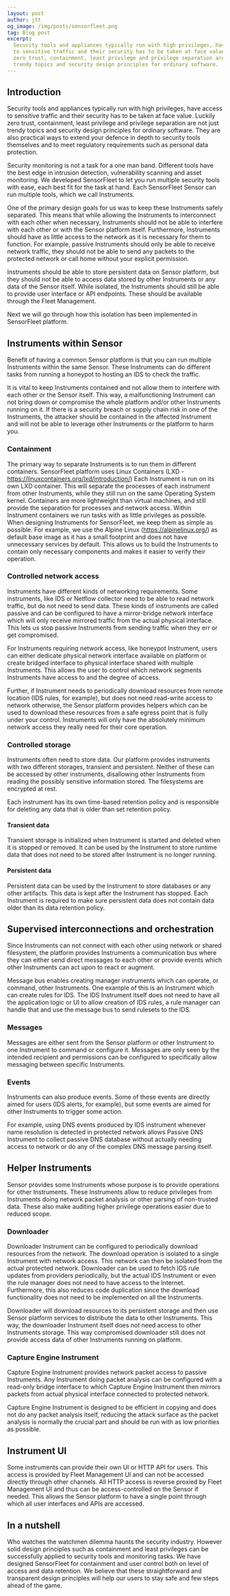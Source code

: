 ```yaml
---
layout: post
author: jtt
og_image: /img/posts/sensorfleet.png
tag: Blog post
excerpt:
  Security tools and appliances typically run with high privileges, have access
  to sensitive traffic and their security has to be taken at face value. Luckily
  zero trust, containment, least privilege and privilege separation are not just
  trendy topics and security design principles for ordinary software.
---
```


## Introduction

Security tools and appliances typically run with high privileges, have access to
sensitive traffic and their security has to be taken at face value. Luckily zero
trust, containment, least privilege and privilege separation are not just trendy
topics and security design principles for ordinary software. They are also
practical ways to extend your defence in depth to security tools themselves and
to meet regulatory requirements such as personal data protection.

Security monitoring is not a task for a one man band. Different tools have the
best edge in intrusion detection, vulnerability scanning and asset monitoring.
We developed SensorFleet to let you run multiple security tools with ease, each
best fit for the task at hand. Each SensorFleet Sensor can run multiple tools,
which we call Instruments.

One of the primary design goals for us was to keep these Instruments safely
separated. This means that while allowing the Instruments to interconnect with
each other when necessary, Instruments should not be able to interfere with each
other or with the Sensor platform itself. Furthermore, Instruments should have
as little access to the network as it is necessary for them to function. For
example, passive Instruments should only be able to receive network traffic,
they should not be able to send any packets to the protected network or call
home without your explicit permission.

Instruments should be able to store persistent data on Sensor platform, but they
should not be able to access data stored by other Instruments or any data of the
Sensor itself. While isolated, the Instruments should still be able to provide
user interface or API endpoints. These should be available through the Fleet
Management.

Next we will go through how this isolation has been implemented in SensorFleet
platform.

## Instruments within Sensor

Benefit of having a common Sensor platform is that you can run multiple
Instruments within the same Sensor. These Instruments can do different tasks
from running a honeypot to hosting an IDS to check the traffic.

It is vital to keep Instruments contained and not allow them to interfere with
each other or the Sensor itself. This way, a malfunctioning Instrument can not
bring down or compromise the whole platform and/or other Instruments running on
it. If there is a security breach or supply chain risk in one of the
Instruments, the attacker should be contained in the affected Instrument and
will not be able to leverage other Instruments or the platform to harm you.

### Containment

The primary way to separate Instruments is to run them in different containers.
SensorFleet platform uses Linux Containers (LXD -
https://linuxcontainers.org/lxd/introduction/) Each Instrument is run on its own
LXD container. This will separate the processes of each instrument from other
Instruments, while they still run on the same Operating System kernel.
Containers are more lightweight than virtual machines, and still provide the
separation for processes and network access. Within Instrument containers we run
tasks with as little privileges as possible. When designing Instruments for
SensorFleet, we keep them as simple as possible. For example, we use the Alpine
Linux (https://alpinelinux.org/) as default base image as it has a small
footprint and does not have unnecessary services by default. This allows us to
build the Instruments to contain only necessary components and makes it easier
to verify their operation.

### Controlled network access

Instruments have different kinds of networking requirements. Some instruments,
like IDS or Netflow collector need to be able to read network traffic, but do
not need to send data. These kinds of instruments are called passive and can be
configured to have a mirror-bridge network interface which will only receive
mirrored traffic from the actual physical interface. This lets us stop passive
Instruments from sending traffic when they err or get compromised.

For Instruments requiring network access, like honeypot Instrument, users can
either dedicate physical network interface available on platform or create
bridged interface to physical interface shared with multiple Instruments. This
allows the user to control which network segments Instruments have access to and
the degree of access.

Further, if Instrument needs to periodically download resources from remote
location (IDS rules, for example), but does not need read-write access to
network otherwise, the Sensor platform provides helpers which can be used to
download these resources from a safe egress point that is fully under your
control. Instruments will only have the absolutely minimum network access they
really need for their core operation.

### Controlled storage

Instruments often need to store data. Our platform provides instruments with two
different storages, transient and persistent. Neither of these can be accessed
by other instruments, disallowing other Instruments from reading the possibly
sensitive information stored. The filesystems are encrypted at rest.

Each instrument has its own time-based retention policy and is responsible for
deleting any data that is older than set retention policy.

#### Transient data

Transient storage is initialized when Instrument is started and deleted when it
is stopped or removed. It can be used by the Instrument to store runtime data
that does not need to be stored after Instrument is no longer running.

#### Persistent data

Persistent data can be used by the Instrument to store databases or any other
artifacts. This data is kept after the Instrument has stopped. Each Instrument
is required to make sure persistent data does not contain data older than its
data retention policy.

## Supervised interconnections and orchestration

Since Instruments can not connect with each other using network or shared
filesystem, the platform provides Instruments a communication bus where they can
either send direct messages to each other or provide events which other
Instruments can act upon to react or augment.

Message bus enables creating manager instruments which can operate, or command,
other Instruments. One example of this is an Instrument which can create rules
for IDS. The IDS Instrument itself does not need to have all the application
logic or UI to allow creation of IDS rules, a rule manager can handle that and
use the message bus to send rulesets to the IDS.

### Messages

Messages are either sent from the Sensor platform or other Instrument to one
Instrument to command or configure it. Messages are only seen by the intended
recipient and permissions can be configured to specifically allow messaging
between specific Instruments.

### Events

Instruments can also produce events. Some of these events are directly aimed for
users (IDS alerts, for example), but some events are aimed for other Instruments
to trigger some action.

For example, using DNS events produced by IDS instrument whenever name
resolution is detected in protected network allows Passive DNS Instrument to
collect passive DNS database without actually needing access to network or do
any of the complex DNS message parsing itself.

## Helper Instruments

Sensor provides some Instruments whose purpose is to provide operations for
other Instruments. These Instruments allow to reduce privileges from Instruments
doing network packet analysis or other parsing of non-trusted data. These also
make auditing higher privilege operations easier due to reduced scope.

### Downloader

Downloader Instrument can be configured to periodically download resources from
the network. The download operation is isolated to a single Instrument with
network access. This network can then be isolated from the actual protected
network. Downloader can be used to fetch IDS rule updates from providers
periodically, but the actual IDS Instrument or even the rule manager does not
need to have access to the Internet. Furthermore, this also reduces code
duplication since the download functionality does not need to be implemented on
all the Instruments.

Downloader will download resources to its persistent storage and then use Sensor
platform services to distribute the data to other Instruments. This way, the
downloader Instrument itself does not need access to other Instruments storage.
This way compromised downloader still does not provide access data of other
Instruments running on platform.

### Capture Engine Instrument

Capture Engine Instrument provides network packet access to passive Instruments.
Any Instrument doing packet analysis can be configured with a read-only bridge
interface to which Capture Engine Instrument then mirrors packets from actual
physical interface connected to protected network.

Capture Engine Instrument is designed to be efficient in copying and does not do
any packet analysis itself, reducing the attack surface as the packet analysis
is normally the crucial part and should be run with as low priorities as
possible.

## Instrument UI

Some instruments can provide their own UI or HTTP API for users. This access is
provided by Fleet Management UI and can not be accessed directly through other
channels. All HTTP access is reverse proxied by Fleet Management UI and thus can
be access-controlled on the Sensor if needed. This allows the Sensor platform to
have a single point through which all user interfaces and APIs are accessed.

## In a nutshell

Who watches the watchmen dilemma haunts the security industry. However solid
design principles such as containment and least privileges can be successfully
applied to security tools and monitoring tasks. We have designed SensorFleet for
containment and user control both on level of access and data retention. We
believe that these straightforward and transparent design principles will help
our users to stay safe and few steps ahead of the game.
